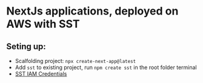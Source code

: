 # NextJs applications, deployed on AWS with SST

## Seting up:

- Scalfolding project: `npx create-next-app@latest`
- Add `sst` to existing project, run `npm create sst` in the root folder terminal
- [SST IAM Credentials](https://docs.sst.dev/advanced/iam-credentials)
